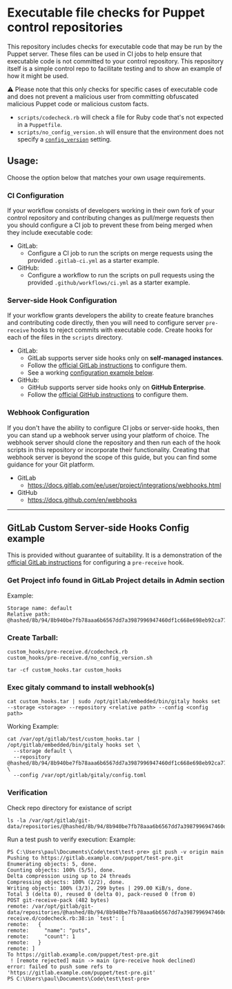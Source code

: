 # Executable file checks for Puppet control repositories

This repository includes checks for executable code that may be run by the Puppet server. These files
can be used in CI jobs to help ensure that executable code is not committed to your control repository.
This repository itself is a simple control repo to facilitate testing and to show an example of how
it might be used.

⚠️ Please note that this only checks for specific cases of executable code and does not prevent a 
malicious user from committing obfuscated malicious Puppet code or malicious custom facts.

- `scripts/codecheck.rb` will check a file for Ruby code that's not expected in a `Puppetfile`.
- `scripts/no_config_version.sh` will ensure that the environment does not specify a [`config_version`](https://www.puppet.com/docs/puppet/latest/config_file_environment.html) setting.


## Usage:

Choose the option below that matches your own usage requirements.

### CI Configuration

If your workflow consists of developers working in their own fork of your control repository and contributing
changes as pull/merge requests then you should configure a CI job to prevent these from being merged when they
include executable code:

- GitLab:
  - Configure a CI job to run the scripts on merge requests using the provided `.gitlab-ci.yml` as a starter example.
- GitHub:
  - Configure a workflow to run the scripts on pull requests using the provided `.github/workflows/ci.yml` as a starter example.

### Server-side Hook Configuration

If your workflow grants developers the ability to create feature branches and contributing code directly,
then you will need to configure server `pre-receive` hooks to reject commits with executable code. Create
hooks for each of the files in the `scripts` directory.

- GitLab:
  - GitLab supports server side hooks only on **self-managed instances**.
  - Follow the [official GitLab instructions](https://docs.gitlab.com/ee/administration/server_hooks.html) to configure them.
  - See a working [configuration example below](#gitlab-custom-server-side-hooks-config-example).
- GitHub:
  - GitHub supports server side hooks only on **GitHub Enterprise**.
  - Follow the [official GitHub instructions](https://docs.github.com/en/enterprise-server@3.12/admin/policies/enforcing-policy-with-pre-receive-hooks/managing-pre-receive-hooks-on-your-instance#creating-pre-receive-hooks) to configure them.

### Webhook Configuration

If you don't have the ability to configure CI jobs or server-side hooks, then you can stand up a webhook
server using your platform of choice. The webhook server should clone the repository and then run each of
the hook scripts in this repository or incorporate their functionality. Creating that webhook server is
beyond the scope of this guide, but you can find some guidance for your Git platform.

- GitLab
  - https://docs.gitlab.com/ee/user/project/integrations/webhooks.html
- GitHub
  - https://docs.github.com/en/webhooks
 
-------

## GitLab Custom Server-side Hooks Config example

This is provided without guarantee of suitability. It is a demonstration of the
[official GitLab instructions](https://docs.gitlab.com/ee/administration/server_hooks.html)
for configuring a `pre-receive` hook.

### Get Project info found in GitLab Project details in Admin section
Example:
```
Storage name: default
Relative path: @hashed/8b/94/8b940be7fb78aaa6b6567dd7a3987996947460df1c668e698eb92ca77e425349.git
```

### Create Tarball:
```
custom_hooks/pre-receive.d/codecheck.rb
custom_hooks/pre-receive.d/no_config_version.sh

tar -cf custom_hooks.tar custom_hooks
```

### Exec gitaly command to install webhook(s)
```
cat custom_hooks.tar | sudo /opt/gitlab/embedded/bin/gitaly hooks set --storage <storage> --repository <relative path> --config <config path>
```
Working Example:
```
cat /var/opt/gitlab/test/custom_hooks.tar | /opt/gitlab/embedded/bin/gitaly hooks set \
  --storage default \
  --repository @hashed/8b/94/8b940be7fb78aaa6b6567dd7a3987996947460df1c668e698eb92ca77e425349.git \
  --config /var/opt/gitlab/gitaly/config.toml
```

### Verification 

Check repo directory for existance of script
```
ls -la /var/opt/gitlab/git-data/repositories/@hashed/8b/94/8b940be7fb78aaa6b6567dd7a3987996947460df1c668e698eb92ca77e425349.git/custom_hooks
```

Run a test push to verify execution: 
Example:
```
PS C:\Users\paul\Documents\Code\test\test-pre> git push -v origin main
Pushing to https://gitlab.example.com/puppet/test-pre.git
Enumerating objects: 5, done.
Counting objects: 100% (5/5), done.
Delta compression using up to 24 threads
Compressing objects: 100% (2/2), done.
Writing objects: 100% (3/3), 299 bytes | 299.00 KiB/s, done.
Total 3 (delta 0), reused 0 (delta 0), pack-reused 0 (from 0)
POST git-receive-pack (482 bytes)
remote: /var/opt/gitlab/git-data/repositories/@hashed/8b/94/8b940be7fb78aaa6b6567dd7a3987996947460df1c668e698eb92ca77e425349.git/custom_hooks/pre-receive.d/codecheck.rb:38:in `test': [
remote:   {
remote:     "name": "puts",
remote:     "count": 1
remote:   }
remote: ]
To https://gitlab.example.com/puppet/test-pre.git
 ! [remote rejected] main -> main (pre-receive hook declined)
error: failed to push some refs to 'https://gitlab.example.com/puppet/test-pre.git'
PS C:\Users\paul\Documents\Code\test\test-pre>

```


